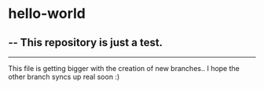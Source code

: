 # hello-world
--
This repository is just a test.
---
---
This file is getting bigger with the creation of new branches..
I hope the other branch syncs up real soon :)
